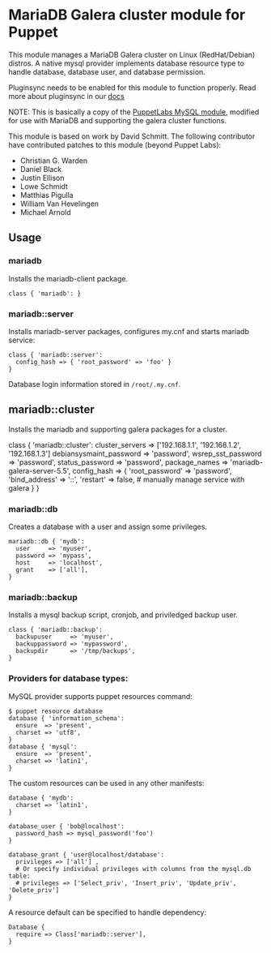 # MariaDB Galera cluster module for Puppet

This module manages a MariaDB Galera cluster on Linux (RedHat/Debian) distros. A native mysql provider implements database resource type to handle database, database user, and database permission.

Pluginsync needs to be enabled for this module to function properly.
Read more about pluginsync in our [docs](http://docs.puppetlabs.com/guides/plugins_in_modules.html#enabling-pluginsync)

NOTE: This is basically a copy of the [PuppetLabs MySQL module](https://github.com/puppetlabs/puppetlabs-mysql), modified for use with MariaDB and supporting the galera cluster functions.

This module is based on work by David Schmitt. The following contributor have contributed patches to this module (beyond Puppet Labs):

* Christian G. Warden
* Daniel Black
* Justin Ellison
* Lowe Schmidt
* Matthias Pigulla
* William Van Hevelingen
* Michael Arnold

## Usage

### mariadb
Installs the mariadb-client package.

    class { 'mariadb': }

### mariadb::server
Installs mariadb-server packages, configures my.cnf and starts mariadb service:

    class { 'mariadb::server':
      config_hash => { 'root_password' => 'foo' }
    }

Database login information stored in `/root/.my.cnf`.

## mariadb::cluster
Installs the mariadb and supporting galera packages for a cluster.

  class { 'mariadb::cluster':
    cluster_servers          => ['192.168.1.1', '192.168.1.2', '192.168.1.3']
    debiansysmaint_password  => 'password',
    wsrep_sst_password       => 'password',
    status_password          => 'password',
    package_names            => 'mariadb-galera-server-5.5',
    config_hash     => {
      'root_password' => 'password',
      'bind_address'  => '::',
      'restart'       => false,     # manually manage service with galera
    }
  } 


### mariadb::db
Creates a database with a user and assign some privileges.

    mariadb::db { 'mydb':
      user     => 'myuser',
      password => 'mypass',
      host     => 'localhost',
      grant    => ['all'],
    }

### mariadb::backup
Installs a mysql backup script, cronjob, and priviledged backup user.

    class { 'mariadb::backup':
      backupuser     => 'myuser',
      backuppassword => 'mypassword',
      backupdir      => '/tmp/backups',
    }

### Providers for database types:
MySQL provider supports puppet resources command:

    $ puppet resource database
    database { 'information_schema':
      ensure  => 'present',
      charset => 'utf8',
    }
    database { 'mysql':
      ensure  => 'present',
      charset => 'latin1',
    }

The custom resources can be used in any other manifests:

    database { 'mydb':
      charset => 'latin1',
    }

    database_user { 'bob@localhost':
      password_hash => mysql_password('foo')
    }

    database_grant { 'user@localhost/database':
      privileges => ['all'] ,
      # Or specify individual privileges with columns from the mysql.db table:
      # privileges => ['Select_priv', 'Insert_priv', 'Update_priv', 'Delete_priv']
    }

A resource default can be specified to handle dependency:

    Database {
      require => Class['mariadb::server'],
    }
